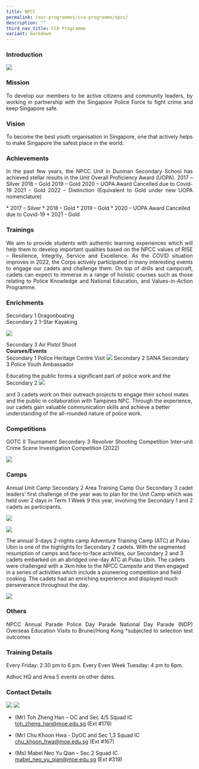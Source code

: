 ```yaml
---
title: NPCC
permalink: /our-programmes/cca-programme/npcc/
description: ""
third_nav_title: CCA Programme
variant: markdown
---
```

### Introduction

![](/images/CCA%20Photos/NPCC/NPCC_Members_2021.jpg)

### Mission

<p style="text-align: justify;">To develop our members to be active citizens and community leaders, by working in partnership with the Singapore Police Force to fight crime and keep Singapore safe.</p>

### Vision

<p style="text-align: justify;">To become the best youth organisation in Singapore, one that actively helps to make Singapore the safest place in the world.</p>

### Achievements

<p style="text-align: justify;">In the past few years, the NPCC Unit in Dunman Secondary School has achieved stellar results in the Unit Overall Proficiency Award (UOPA).
2017 – Silver
2018 – Gold
2019 – Gold
2020 – UOPA Award Cancelled due to Covid-19
2021 – Gold
2022 – Distinction (Equivalent to Gold under new UOPA nomenclature)
</p>
*   2017 – Silver
*   2018 – Gold
*   2019 – Gold
*   2020 – UOPA Award Cancelled due to Covid-19
*   2021 - Gold


### Trainings

<p style="text-align: justify;">We aim to provide students with authentic learning experiences which will help them to develop important qualities based on the NPCC values of RISE – Resilience, Integrity, Service and Excellence.
As the COVID situation improves in 2022, the Corps actively participated in many interesting events to engage our cadets and challenge them. On top of drills and campcraft, cadets can expect to immerse in a range of holistic courses such as those relating to Police Knowledge and National Education, and Values-in-Action Programme. </p>

### Enrichments
<p style="text-align: justify;">Secondary 1 Dragonboating<br>
Secondary 2 1-Star Kayaking<br>
	
![](/images/CCA%20Photos/NPCC/npcc_2023_img1.jpg)
	
Secondary 3 Air Pistol Shoot<br>
**Courses/Events**    
Secondary 1 Police Heritage Centre Visit
![](/images/CCA%20Photos/NPCC/npcc_2023_img2.jpg)
Secondary 2 SANA
Secondary 3 Police Youth Ambassador
	
Educating the public forms a significant part of police work and the Secondary 2
![](/images/CCA%20Photos/NPCC/npcc_2023_img3.jpg)
	
and 3 cadets work on their outreach projects to engage their school mates and the public in collaboration with Tampines NPC. Through the experience, our cadets gain valuable communication skills and achieve a better understanding of the all-rounded nature of police work.</p><p> 
### Competitions
</p><p style="text-align: justify;">GOTC II Tournament 
Secondary 3 Revolver Shooting Competition
Inter-unit Crime Scene Investigation Competition (2022)
	
![](/images/CCA%20Photos/NPCC/npcc_2023_img4.jpg)

### Camps
</p><p style="text-align: justify;">Annual Unit Camp
Secondary 2 Area Training Camp
Our Secondary 3 cadet leaders’ first challenge of the year was to plan for the Unit Camp which was held over 2 days in Term 1 Week 9 this year, involving the Secondary 1 and 2 cadets as participants. 

![](/images/CCA%20Photos/NPCC/npcc_2023_img5.jpg)

![](/images/CCA%20Photos/NPCC/npcc_2023_img6.jpg)
	
The annual 3-days 2-nights camp Adventure Training Camp (ATC) at Pulau Ubin is one of the highlights for Secondary 2 cadets. With the segmented resumption of camps and face-to-face activities, our Secondary 2 and 3 cadets embarked on an abridged one-day ATC at Pulau Ubin. The cadets were challenged with a 3km hike to the NPCC Campsite and then engaged in a series of activities which include a pioneering competition and field cooking. The cadets had an enriching experience and displayed much perseverance throughout the day.

![](/images/CCA%20Photos/NPCC/npcc_2023_img7.jpg)
	 
### Others
</p><p style="text-align: justify;">NPCC Annual Parade
Police Day Parade
National Day Parade (NDP)
Overseas Education Visits to Brunei/Hong Kong
*subjected to selection test outcomes

### Training Details
</p><p style="text-align: justify;">Every Friday: 2:30 pm to 6 pm.
Every Even Week Tuesday: 4 pm to 6pm.

Adhoc HQ and Area 5 events on other dates.

### Contact Details</p><p style="text-align: justify;">
![](/images/CCA%20Photos/NPCC/npcc_2023_img8.jpg)
![](/images/CCA%20Photos/NPCC/npcc_2023_img9.jpg)
*   (Mr) Toh Zheng Han – OC and Sec 4/5 Squad IC
[toh\_zheng\_han@moe.edu.sg](mailto:toh_zheng_han@moe.edu.sg)&nbsp;(Ext #179)

*   (Mr) Chu Khoon Hwa - DyOC and Sec 1,3 Squad IC
[chu\_khoon\_hwa@moe.edu.sg](mailto:chu_khoon_hwa@moe.edu.sg)&nbsp;(Ext #167)

*   (Ms) Mabel Neo Yu Qian – Sec 2 Squad IC
[mabel\_neo\_yu\_qian@moe.edu.sg](mailto:mabel_neo_yu_qian@moe.edu.sg)&nbsp;(Ext #319)</p>